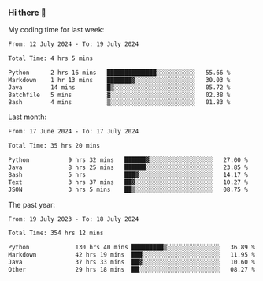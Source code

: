 ### Hi there 👋

My coding time for last week:

<!--START_SECTION:week-->

```txt
From: 12 July 2024 - To: 19 July 2024

Total Time: 4 hrs 5 mins

Python      2 hrs 16 mins   ██████████████░░░░░░░░░░░   55.66 %
Markdown    1 hr 13 mins    ███████▓░░░░░░░░░░░░░░░░░   30.03 %
Java        14 mins         █▒░░░░░░░░░░░░░░░░░░░░░░░   05.72 %
Batchfile   5 mins          ▓░░░░░░░░░░░░░░░░░░░░░░░░   02.38 %
Bash        4 mins          ▒░░░░░░░░░░░░░░░░░░░░░░░░   01.83 %
```

<!--END_SECTION:week-->

Last month:

<!--START_SECTION:month-->

```txt
From: 17 June 2024 - To: 17 July 2024

Total Time: 35 hrs 20 mins

Python           9 hrs 32 mins   ██████▓░░░░░░░░░░░░░░░░░░   27.00 %
Java             8 hrs 25 mins   ██████░░░░░░░░░░░░░░░░░░░   23.85 %
Bash             5 hrs           ███▓░░░░░░░░░░░░░░░░░░░░░   14.17 %
Text             3 hrs 37 mins   ██▓░░░░░░░░░░░░░░░░░░░░░░   10.27 %
JSON             3 hrs 5 mins    ██▒░░░░░░░░░░░░░░░░░░░░░░   08.75 %
```

<!--END_SECTION:month-->

The past year:

<!--START_SECTION:year-->

```txt
From: 19 July 2023 - To: 18 July 2024

Total Time: 354 hrs 12 mins

Python             130 hrs 40 mins █████████▒░░░░░░░░░░░░░░░   36.89 %
Markdown           42 hrs 19 mins  ███░░░░░░░░░░░░░░░░░░░░░░   11.95 %
Java               37 hrs 33 mins  ██▓░░░░░░░░░░░░░░░░░░░░░░   10.60 %
Other              29 hrs 18 mins  ██░░░░░░░░░░░░░░░░░░░░░░░   08.27 %
```

<!--END_SECTION:year-->
